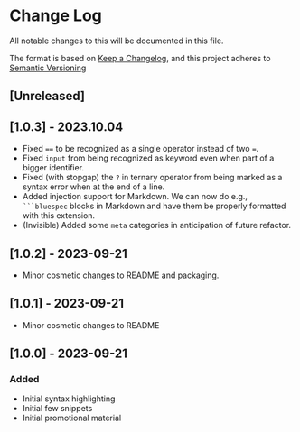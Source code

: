 # Change Log

All notable changes to this will be documented in this file.

The format is based on [Keep a Changelog](https://keepachangelog.com/en/1.0.0/),
and this project adheres to [Semantic Versioning](https://semver.org/spec/v2.0.0.html)

## [Unreleased]

## [1.0.3] - 2023.10.04

- Fixed `==` to be recognized as a single operator instead of two `=`.
- Fixed `input` from being recognized as keyword even when part of a bigger identifier.
- Fixed (with stopgap) the `?` in ternary operator from being marked as a syntax error when at the end of a line. 
- Added injection support for Markdown. We can now do e.g., ` ```bluespec ` blocks in Markdown and have them be properly formatted with this extension.
- (Invisible) Added some `meta` categories in anticipation of future refactor.

## [1.0.2] - 2023-09-21

- Minor cosmetic changes to README and packaging.

## [1.0.1] - 2023-09-21

- Minor cosmetic changes to README

## [1.0.0] - 2023-09-21
### Added

- Initial syntax highlighting
- Initial few snippets
- Initial promotional material
